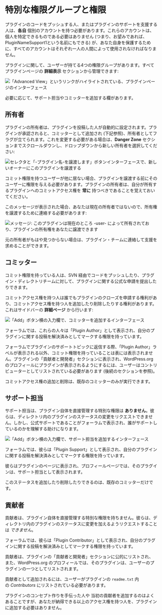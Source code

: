 <!--
# Special User Roles and Capabilities
-->

# 特別な権限グループと権限

<!--
Every person who pushes code for, or aids in support for, a plugin is required to have their **OWN** individual account. These accounts do not have to be personally identifying (that is, you can name them PluginNameSupport1 if you wanted), however all accounts must be used by a single human for your own protection.
-->

プラグインのコードをプッシュする人、またはプラグインのサポートを支援する人は、**各自** 個別のアカウントを持つ必要があります。これらのアカウントは、個人を特定できるものである必要はありません (つまり、お望みであれば、PluginNameSupport1という名前にもできる) が、あなた自身を保護するために、すべてのアカウントはそれぞれ一人の人間によって使用されなければなりません。

<!--
There are four roles a user can have with regards to plugins. All can be managed from the **advanced view** section of a plugin page:
-->

プラグインに関して、ユーザーが持てる4つの権限グループがあります。すべてプラグインページの **詳細表示** セクションから管理できます:

<!--
![Interface of the plugin page, the link ''Advanced View'' is highlighted.](https://i0.wp.com/developer.wordpress.org/files/2020/08/advanced-view.jpg?resize=300%2C260&ssl=1)
-->

![「Advanced View」というリンクがハイライトされている、プラグインページのインターフェース](https://i0.wp.com/developer.wordpress.org/files/2020/08/advanced-view.jpg?resize=300%2C260&ssl=1)

<!--
There are fields to add Support Reps and Committers as needed.
-->

必要に応じて、サポート担当やコミッターを追加する欄があります。

<!--
## Owner
-->

## 所有者

<!--
A plugin owner is automatically set by the person who submits the plugin. On plugin approval, they are added as a Committer (see below) and flagged as the owner. Should this need to be changed, scroll down to the **Danger Zone** section and select the new owner from the dropdown:
-->

プラグインの所有者は、プラグインを投稿した人が自動的に設定されます。プラグインが承認されると、コミッターとして追加され (下記参照)、所有者としてフラグが立てられます。これを変更する必要がある場合は、**Danger Zone** セクションまでスクロールダウンし、ドロップダウンから新しい所有者を選択してください:

<!--
![Transfer this plugin interface with a selector for the new owner and a "Please transfer -Plugin Name-" button](https://i0.wp.com/developer.wordpress.org/files/2020/08/can-transger.jpg?resize=1024%2C548&ssl=1)
-->

![セレクタと「-プラグイン名-を譲渡します」ボタンインターフェースで、新しいオーナーにこのプラグインを譲渡する](https://i0.wp.com/developer.wordpress.org/files/2020/08/can-transger.jpg?resize=1024%2C548&ssl=1)

<!--
If there are no other users with commit access, you will need to grant them access before you can transfer the plugin. Remember, plugin owners should **always** have commit access to the plugins they own.
-->

コミット権限を持つユーザーが他に居ない場合、プラグインを譲渡する前にそのユーザーに権限を与える必要があります。プラグインの所有者は、自分が所有するプラグインへのコミットアクセス権を **常に** 持つべきであることを覚えておいてください。

<!--
If you see this message, then you are not the current owner, and need to contact them to have ownership transferred:
-->

このメッセージが表示された場合、あなたは現在の所有者ではないので、所有権を譲渡するために連絡する必要があります:

<!--
![Message: This plugin is currently owned by -user- the can choose to transfer ownership rights of the plugin to you](https://i0.wp.com/developer.wordpress.org/files/2020/08/Owner.jpg?resize=1024%2C249&ssl=1)
-->

![メッセージ: このプラグインは現在のところ -user- によって所有されており、プラグインの所有権をあなたに譲渡できます](https://i0.wp.com/developer.wordpress.org/files/2020/08/Owner.jpg?resize=1024%2C249&ssl=1)

<!--
If the original owner is no longer available, you may contact the plugins team for assistance.
-->

元の所有者がもはや見つからない場合は、プラグイン・チームに連絡して支援を求めることができます。

<!--
## Committer
-->

## コミッター

<!--
Someone with commit access has the ability to push code via SVN and make official requests concerning a plugin to the Plugin Directory Team.
-->

コミット権限を持っている人は、SVN 経由でコードをプッシュしたり、プラグイン・ディレクトリチームに対して、プラグインに関する公式な申請を提出したりできます。

<!--
Anyone with commit access has the right to request a plugin be closed, and has the ability to add and remove anyone from commit access. This is done from the **Advanced Page** on the sidebar:
-->

コミットアクセス権を持つ人は誰でもプラグインのクローズを申請する権利があり、コミットアクセス権を持つ人を追加したり削除したりする権利があります。これはサイドバーの **詳細ページ** から行います:

<!--
![Interface to add a committer, an input with an "Add" button next to it](https://i0.wp.com/developer.wordpress.org/files/2021/02/Commit.jpg?resize=302%2C133&ssl=1)
-->

![「Add」ボタン横の入力欄で、コミッターを追加するインターフェース](https://i0.wp.com/developer.wordpress.org/files/2021/02/Commit.jpg?resize=302%2C133&ssl=1)

<!--
In the forums, these people are labeled as a “Plugin Author” and have the ability to mark posts regarding their plugin as resolved.
-->

フォーラムでは、これらの人々は「Plugin Author」として表示され、自分のプラグインに関する投稿を解決済みとしてマークする権限を持っています。

<!--
Other than the “Plugin Author” label in the forum for replies to plugin support topics, having commit access is not outwardly displayed. In order to be listed in the plugin’s “Contributors & Developers” section, and to have the plugin included in a WordPress.org profile, the user must be listed as a contributor (see the subsequent section).
-->

フォーラムでプラグインのサポートトピックに返信する際、「Plugin Author」ラベルが表示される以外、コミット権限を持っていることは表には表示されません。プラグインの「貢献者と開発者」セクションに表示され、WordPress.org のプロフィールにプラグインが表示されるようにするには、ユーザーはコントリビューターとしてリストされている必要があります (後続のセクションを参照)。

<!--
Adding and removing commit access can only be done by an existing committer.
-->

コミットアクセス権の追加と削除は、既存のコミッターのみが実行できます。

<!--
## Support Rep
-->

## サポート担当

<!--
A support rep has **no** extra ability to directly manage the plugin itself. They cannot request changes be made to a plugin’s status in the directory. However, they will be labeled in the forums as being official support and this can help people understand who is helping them.
-->

サポート担当は、プラグイン自体を直接管理する特別な権限は **ありません**。彼らは、ディレクトリ内のプラグインのステータスの変更をリクエストできません。しかし、公式サポートであることがフォーラムで表示され、誰がサポートしているのかを理解する助けになります。

<!--
![Interface to add a support rep, an input with an "Add" button next to it](https://i0.wp.com/developer.wordpress.org/files/2021/02/Support.jpg?resize=317%2C140&ssl=1)
-->

![「Add」ボタン横の入力欄で、サポート担当を追加するインターフェース](https://i0.wp.com/developer.wordpress.org/files/2021/02/Support.jpg?resize=317%2C140&ssl=1)

<!--
In the forums, they are labeled as a “Plugin Support” and have the ability to mark posts regarding their plugin as resolved.
-->

フォーラムでは、彼らは「Plugin Support」として表示され、自分のプラグインに関する投稿を解決済みとしてマークする権限を持っています。

<!--
They are displayed on the plugin page, and the plugin appears on their profile page as a Support Representative.
-->

彼らはプラグインのページに表示され、プロフィールページでは、そのプラグインは、サポート担当として表示されます。

<!--
Adding and removing this status can only be done by an existing committer.
-->

このステータスを追加したり削除したりできるのは、既存のコミッターだけです。

<!--
## Contributor
-->

## 貢献者

<!--
A contributor has no extra ability to directly manage the plugin itself. They _cannot_ request changes be made to a plugin’s status in the directory.
-->

貢献者は、プラグイン自体を直接管理する特別な権限を持ちません。彼らは、ディレクトリ内のプラグインのステータスに変更を加えるようリクエストすることは _できません_。

<!--
In the forums, they are labeled as a “Plugin Contributor” and have the ability to mark posts regarding their plugin as resolved.
-->

フォーラムでは、彼らは「Plugin Contributor」として表示され、自分のプラグインに関する投稿を解決済みとしてマークする権限を持っています。

<!--
A contributor is publicly listed in the plugin’s “Contributors & Developers” section and the plugin is listed as one of the user’s plugins in their WordPress.org profile.
-->

貢献者は、プラグインの「貢献者と開発者」セクションに公的にリストされ、また、WordPress.org のプロフィールでは、そのプラグインは、ユーザーのプラグインの一つとしてリストされます。

<!--
To be added as a contributor, a user must be listed within _Contributors_ in the plugin’s `readme.txt`.
-->

貢献者として追加されるには、ユーザーがプラグインの `readme.txt` 内の _Contributors_ にリストされている必要があります。

<!--
While it is common to add people who helped with a plugin’s conceptualization or was an original contributor, you do not need to add anyone to your plugin with more access than you’re comfortable with.
-->

プラグインのコンセプト作りを手伝った人や 当初の貢献者を追加するのはよくあることですが、あなたが納得できる以上のアクセス権を持つ人を、プラグインに追加する必要はありません。

